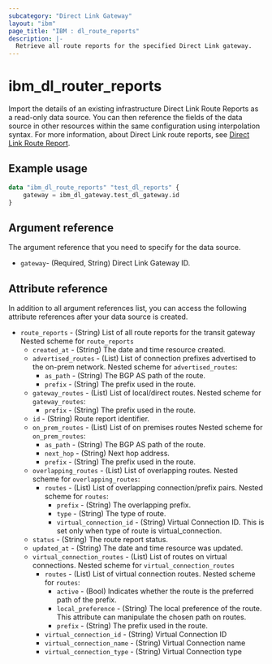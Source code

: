```yaml
---
subcategory: "Direct Link Gateway"
layout: "ibm"
page_title: "IBM : dl_route_reports"
description: |-
  Retrieve all route reports for the specified Direct Link gateway.
---
```


# ibm_dl_router_reports

Import the details of an existing infrastructure Direct Link Route Reports as a read-only data source. You can then reference the fields of the data source in other resources within the same configuration using interpolation syntax. For more information, about Direct Link route reports, see [Direct Link Route Report](https://cloud.ibm.com/docs/dl?topic=dl-generate-route-reports&interface=ui).


## Example usage

```terraform
data "ibm_dl_route_reports" "test_dl_reports" {
	gateway = ibm_dl_gateway.test_dl_gateway.id
}
```

## Argument reference
The argument reference that you need to specify for the data source. 

- `gateway`- (Required, String) Direct Link Gateway ID.

## Attribute reference
In addition to all argument references list, you can access the following attribute references after your data source is created.
- `route_reports` - (String) List of all route reports for the transit gateway
    Nested scheme for `route_reports`
    - `created_at` - (String) The date and time resource created.
    - `advertised_routes` - (List) List of connection prefixes advertised to the on-prem network.
        Nested scheme for `advertised_routes`:
        - `as_path` - (String) The BGP AS path of the route.
        - `prefix` - (String) The prefix used in the route.
    - `gateway_routes` - (List) List of local/direct routes.
        Nested scheme for `gateway_routes`:
        - `prefix` - (String) The prefix used in the route.
    - `id` - (String) Route report identifier.
    - `on_prem_routes` - (List) List of on premises routes
        Nested scheme for `on_prem_routes`:
        - `as_path` - (String) The BGP AS path of the route.
        - `next_hop` - (String) Next hop address.
        - `prefix` - (String) The prefix used in the route.
    - `overlapping_routes` - (List) List of overlapping routes.
        Nested scheme for `overlapping_routes`:
        - `routes` - (List) List of overlapping connection/prefix pairs.
            Nested scheme for `routes`:
            - `prefix` - (String) The overlapping prefix.
            - `type` - (String) The type of route.
            - `virtual_connection_id` - (String) Virtual Connection ID. This is set only when type of route is virtual_connection.
    - `status` - (String) The route report status.
    - `updated_at` - (String) The date and time resource was updated.
    - `virtual_connection_routes` - (List) List of routes on virtual connections.
        Nested scheme for `virtual_connection_routes`
        - `routes` - (List) List of virtual connection routes.
            Nested scheme for `routes`:
            - `active` - (Bool) Indicates whether the route is the preferred path of the prefix.
            - `local_preference` - (String) The local preference of the route. This attribute can manipulate the chosen path on routes.
            - `prefix` - (String) The prefix used in the route.
        - `virtual_connection_id` - (String) Virtual Connection ID
        - `virtual_connection_name` - (String) Virtual Connection name
        - `virtual_connection_type` - (String) Virtual Connection type
